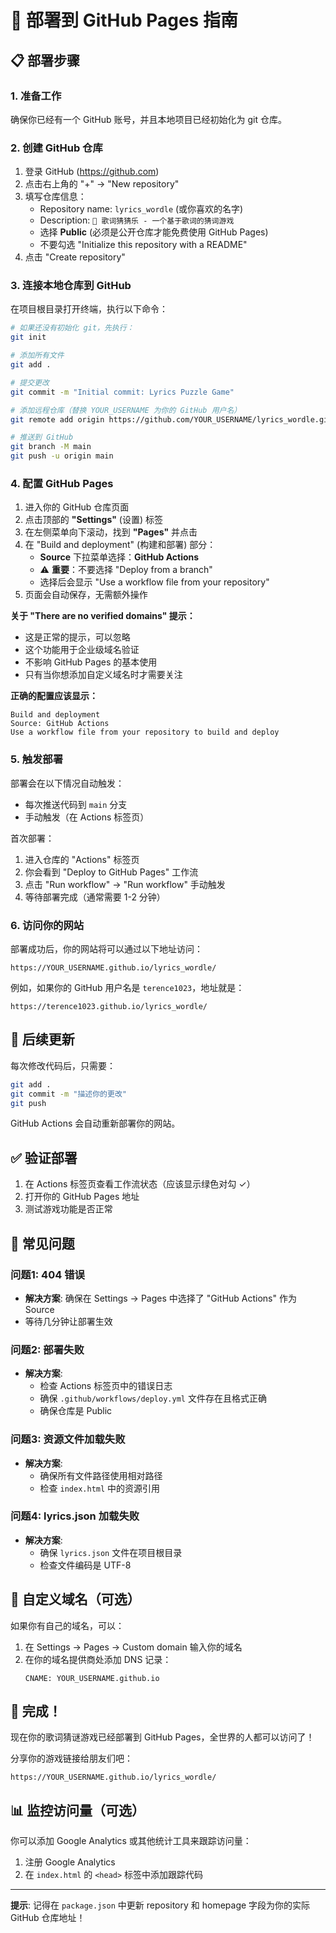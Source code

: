 # 🚀 部署到 GitHub Pages 指南

## 📋 部署步骤

### 1. 准备工作

确保你已经有一个 GitHub 账号，并且本地项目已经初始化为 git 仓库。

### 2. 创建 GitHub 仓库

1. 登录 GitHub (https://github.com)
2. 点击右上角的 "+" -> "New repository"
3. 填写仓库信息：
   - Repository name: `lyrics_wordle` (或你喜欢的名字)
   - Description: `🎵 歌词猜猜乐 - 一个基于歌词的猜词游戏`
   - 选择 **Public** (必须是公开仓库才能免费使用 GitHub Pages)
   - 不要勾选 "Initialize this repository with a README"
4. 点击 "Create repository"

### 3. 连接本地仓库到 GitHub

在项目根目录打开终端，执行以下命令：

```bash
# 如果还没有初始化 git，先执行：
git init

# 添加所有文件
git add .

# 提交更改
git commit -m "Initial commit: Lyrics Puzzle Game"

# 添加远程仓库（替换 YOUR_USERNAME 为你的 GitHub 用户名）
git remote add origin https://github.com/YOUR_USERNAME/lyrics_wordle.git

# 推送到 GitHub
git branch -M main
git push -u origin main
```

### 4. 配置 GitHub Pages

1. 进入你的 GitHub 仓库页面
2. 点击顶部的 **"Settings"** (设置) 标签
3. 在左侧菜单向下滚动，找到 **"Pages"** 并点击
4. 在 "Build and deployment" (构建和部署) 部分：
   - **Source** 下拉菜单选择：**GitHub Actions**
   - ⚠️ **重要**：不要选择 "Deploy from a branch"
   - 选择后会显示 "Use a workflow file from your repository"
5. 页面会自动保存，无需额外操作

**关于 "There are no verified domains" 提示：**
- 这是正常的提示，可以忽略
- 这个功能用于企业级域名验证
- 不影响 GitHub Pages 的基本使用
- 只有当你想添加自定义域名时才需要关注

**正确的配置应该显示：**
```
Build and deployment
Source: GitHub Actions
Use a workflow file from your repository to build and deploy
```

### 5. 触发部署

部署会在以下情况自动触发：
- 每次推送代码到 `main` 分支
- 手动触发（在 Actions 标签页）

首次部署：
1. 进入仓库的 "Actions" 标签页
2. 你会看到 "Deploy to GitHub Pages" 工作流
3. 点击 "Run workflow" -> "Run workflow" 手动触发
4. 等待部署完成（通常需要 1-2 分钟）

### 6. 访问你的网站

部署成功后，你的网站将可以通过以下地址访问：

```
https://YOUR_USERNAME.github.io/lyrics_wordle/
```

例如，如果你的 GitHub 用户名是 `terence1023`，地址就是：
```
https://terence1023.github.io/lyrics_wordle/
```

## 🔧 后续更新

每次修改代码后，只需要：

```bash
git add .
git commit -m "描述你的更改"
git push
```

GitHub Actions 会自动重新部署你的网站。

## ✅ 验证部署

1. 在 Actions 标签页查看工作流状态（应该显示绿色对勾 ✓）
2. 打开你的 GitHub Pages 地址
3. 测试游戏功能是否正常

## 🐛 常见问题

### 问题1: 404 错误
- **解决方案**: 确保在 Settings -> Pages 中选择了 "GitHub Actions" 作为 Source
- 等待几分钟让部署生效

### 问题2: 部署失败
- **解决方案**: 
  - 检查 Actions 标签页中的错误日志
  - 确保 `.github/workflows/deploy.yml` 文件存在且格式正确
  - 确保仓库是 Public

### 问题3: 资源文件加载失败
- **解决方案**: 
  - 确保所有文件路径使用相对路径
  - 检查 `index.html` 中的资源引用

### 问题4: lyrics.json 加载失败
- **解决方案**: 
  - 确保 `lyrics.json` 文件在项目根目录
  - 检查文件编码是 UTF-8

## 📱 自定义域名（可选）

如果你有自己的域名，可以：

1. 在 Settings -> Pages -> Custom domain 输入你的域名
2. 在你的域名提供商处添加 DNS 记录：
   ```
   CNAME: YOUR_USERNAME.github.io
   ```

## 🎉 完成！

现在你的歌词猜谜游戏已经部署到 GitHub Pages，全世界的人都可以访问了！

分享你的游戏链接给朋友们吧：
```
https://YOUR_USERNAME.github.io/lyrics_wordle/
```

## 📊 监控访问量（可选）

你可以添加 Google Analytics 或其他统计工具来跟踪访问量：

1. 注册 Google Analytics
2. 在 `index.html` 的 `<head>` 标签中添加跟踪代码

---

**提示**: 记得在 `package.json` 中更新 repository 和 homepage 字段为你的实际 GitHub 仓库地址！
